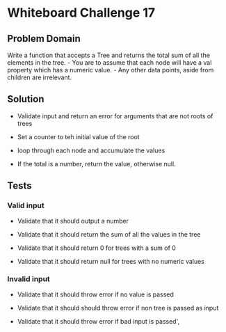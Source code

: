 # Whiteboard Challenge 17

  ## Problem Domain
  
  Write a function that accepts a Tree and returns the total sum of all the elements in the tree. - You are to assume that each node will have a val property which has a numeric value. - Any other data points, aside from children are irrelevant. 

 
  ## Solution

  - Validate input and return an error for arguments that are not roots of trees

  - Set a counter to teh initial value of the root

  - loop through each node and accumulate the values

  - If the total is a number, return the value, otherwise null.
  
  ## Tests

  
  ### Valid input

  - Validate that it should output a number

  - Validate that it should return the sum of all the values in the tree

  - Validate that it should return 0 for trees with a sum of 0

  - Validate that it should return null for trees with no numeric values


  ### Invalid input

  - Validate that it should throw error if no value is passed

  - Validate that it should should throw error if non tree is passed as input

  - Validate that it should throw error if bad input is passed',


    
